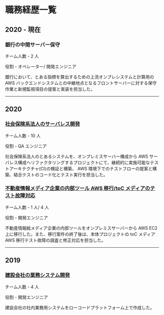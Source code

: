 # 職務経歴一覧

## 2020 - 現在

### 銀行の中間サーバー保守

チーム人数 - 2 人

役割 - オペレーター/ 開発エンジニア

銀行において、とある指標を算出するための上流オンプレシステムと計算用の AWS バックエンドシステムとの中継地点となるフロントサーバーに対する保守作業と新規監視項目の提案と実装を担当した。

---

## 2020

### [社会保険系法人のサーバレス開発](/serverless.md)

チーム人数 - 10 人

役割 - QA エンジニア

社会保険系法人のとあるシステムを、オンプレミスサーバー構成から AWS サーバレス構成へリファクタリングするプロジェクトにて、継続的に実施可能なテストアーキテクチャ(CI)の検証と構築、 AWS 環境下でのテストフローの提案と構築、結合テストのコード化とテスト実行を担当した。

### [不動産情報メディア企業の内部ツール AWS 移行/toC メディアのテスト故障対応](/aws-tool.md)

チーム人数 - 1 人/ 4 人

役割 - 開発エンジニア

不動産情報絵メディア企業の内部ツールをオンプレミスサーバーから AWS EC2 上に移行した。また、移行案件の終了後は、本体プロジェクトの toC メディア AWS 移行テスト故障の調査と修正対応を担当した。

---

## 2019

### [建設会社の業務システム開発](/outsystems.md)

チーム人数 - 4 人

役割 - 開発エンジニア

建設会社の社内業務用システムをローコードプラットフォーム上で作成した。
